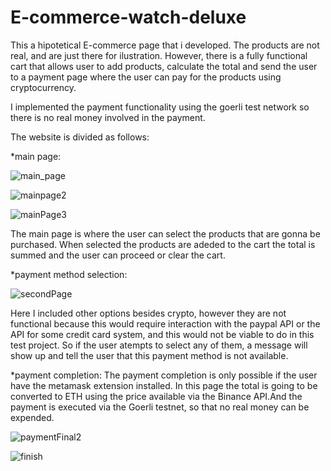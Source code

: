 # E-commerce-watch-deluxe
This a hipotetical E-commerce page that i developed. The products are not real, and are just there for ilustration.
However, there is a fully functional cart that allows user to add products, calculate the total and send the user to a payment page where the user can pay for the products using cryptocurrency.

I implemented the payment functionality using the goerli test network so there is no real money involved in the payment.

The website is divided as follows:

*main page:

![main_page](https://user-images.githubusercontent.com/35705412/211091062-7d5afbbd-5907-41df-ac9a-83e702224091.png)

![mainpage2](https://user-images.githubusercontent.com/35705412/211091038-a732fcf4-2ac3-4199-a928-317839636152.png)

![mainPage3](https://user-images.githubusercontent.com/35705412/211091078-adefef2e-2419-43fc-9f41-8f94eb973747.png)

The main page is where the user can select the products that are gonna be purchased. When selected the products are adeded to the cart the total is summed and the user can proceed or clear the cart.

*payment method selection:

![secondPage](https://user-images.githubusercontent.com/35705412/211091097-d3a49a11-e513-487b-b971-7541118862b5.png)

Here I included other options besides crypto, however they are not functional because this would require interaction with the paypal API or the API for some credit card system, and this would not be viable to do in this test project.
So if the user atempts to select any of them, a message will show up and tell the user that this payment method is not available.

*payment completion:
The payment completion is only possible if the user have the metamask extension installed. In this page the total is going to be converted to ETH using the price available via the Binance API.And the payment is executed via the Goerli testnet, so that no real money can be expended.

![paymentFinal2](https://user-images.githubusercontent.com/35705412/211090951-ded4d9ae-e1ca-4916-80b4-2cf432139b91.png)

![finish](https://user-images.githubusercontent.com/35705412/211091428-7141cffc-eff9-4474-8a95-90489e2dfda3.png)

